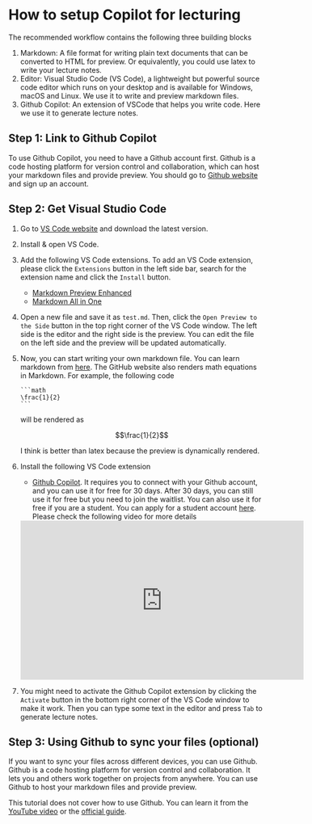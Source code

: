 # How to setup Copilot for lecturing
The recommended workflow contains the following three building blocks
1. Markdown: A file format for writing plain text documents that can be converted to HTML for preview. Or equivalently, you could use latex to write your lecture notes.
2. Editor: Visual Studio Code (VS Code), a lightweight but powerful source code editor which runs on your desktop and is available for Windows, macOS and Linux. We use it to write and preview markdown files.
3. Github Copilot: An extension of VSCode that helps you write code. Here we use it to generate lecture notes.


## Step 1: Link to Github Copilot
To use Github Copilot, you need to have a Github account first. Github is a code hosting platform for version control and collaboration, which can host your markdown files and provide preview. You should go to [Github website](https://github.com/) and sign up an account.
## Step 2: Get Visual Studio Code
1. Go to [VS Code website](https://code.visualstudio.com/) and download the latest version.
2. Install & open VS Code.
3. Add the following VS Code extensions. To add an VS Code extension, please click the `Extensions` button in the left side bar, search for the extension name and click the `Install` button.
    - [Markdown Preview Enhanced](https://marketplace.visualstudio.com/items?itemName=shd101wyy.markdown-preview-enhanced)
    - [Markdown All in One](https://marketplace.visualstudio.com/items?itemName=yzhang.markdown-all-in-one)
5. Open a new file and save it as `test.md`. Then, click the `Open Preview to the Side` button in the top right corner of the VS Code window. The left side is the editor and the right side is the preview. You can edit the file on the left side and the preview will be updated automatically.
6. Now, you can start writing your own markdown file. You can learn markdown from [here](https://www.markdownguide.org/basic-syntax/). The GitHub website also renders math equations in Markdown. For example, the following code
    ~~~
    ```math
    \frac{1}{2}
    ```
    ~~~
    will be rendered as
    ```math
    \frac{1}{2}
    ```
    I think is better than latex because the preview is dynamically rendered.

7. Install the following VS Code extension
   - [Github Copilot](https://marketplace.visualstudio.com/items?itemName=GitHub.copilot). It requires you to connect with your Github account, and you can use it for free for 30 days. After 30 days, you can still use it for free but you need to join the waitlist. You can also use it for free if you are a student. You can apply for a student account [here](https://education.github.com/pack). Please check the following video for more details
    <iframe width="560" height="315" src="https://www.youtube.com/embed/HDG4PQK7DK8?si=Bsr2LbSCxdNllp5s" title="YouTube video player" frameborder="0" allow="accelerometer; autoplay; clipboard-write; encrypted-media; gyroscope; picture-in-picture; web-share" allowfullscreen></iframe>
8. You might need to activate the Github Copilot extension by clicking the `Activate` button in the bottom right corner of the VS Code window to make it work. Then you can type some text in the editor and press `Tab` to generate lecture notes.
## Step 3: Using Github to sync your files (optional)
If you want to sync your files across different devices, you can use Github. Github is a code hosting platform for version control and collaboration. It lets you and others work together on projects from anywhere. You can use Github to host your markdown files and provide preview.

This tutorial does not cover how to use Github. You can learn it from the [YouTube video](https://www.youtube.com/watch?v=RGOj5yH7evk) or the [official guide](https://guides.github.com/activities/hello-world/).